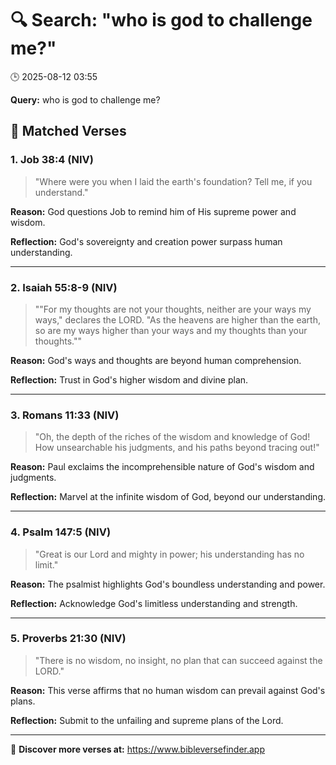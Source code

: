 # 🔍 Search: "who is god to challenge me?"
🕒 2025-08-12 03:55

**Query:** who is god to challenge me?

## 📖 Matched Verses

### 1. Job 38:4 (NIV)
> "Where were you when I laid the earth's foundation? Tell me, if you understand."

**Reason:** God questions Job to remind him of His supreme power and wisdom.

**Reflection:** God's sovereignty and creation power surpass human understanding.

---

### 2. Isaiah 55:8-9 (NIV)
> ""For my thoughts are not your thoughts, neither are your ways my ways," declares the LORD. "As the heavens are higher than the earth, so are my ways higher than your ways and my thoughts than your thoughts.""

**Reason:** God's ways and thoughts are beyond human comprehension.

**Reflection:** Trust in God's higher wisdom and divine plan.

---

### 3. Romans 11:33 (NIV)
> "Oh, the depth of the riches of the wisdom and knowledge of God! How unsearchable his judgments, and his paths beyond tracing out!"

**Reason:** Paul exclaims the incomprehensible nature of God's wisdom and judgments.

**Reflection:** Marvel at the infinite wisdom of God, beyond our understanding.

---

### 4. Psalm 147:5 (NIV)
> "Great is our Lord and mighty in power; his understanding has no limit."

**Reason:** The psalmist highlights God's boundless understanding and power.

**Reflection:** Acknowledge God's limitless understanding and strength.

---

### 5. Proverbs 21:30 (NIV)
> "There is no wisdom, no insight, no plan that can succeed against the LORD."

**Reason:** This verse affirms that no human wisdom can prevail against God's plans.

**Reflection:** Submit to the unfailing and supreme plans of the Lord.

---

🔗 **Discover more verses at:** https://www.bibleversefinder.app
